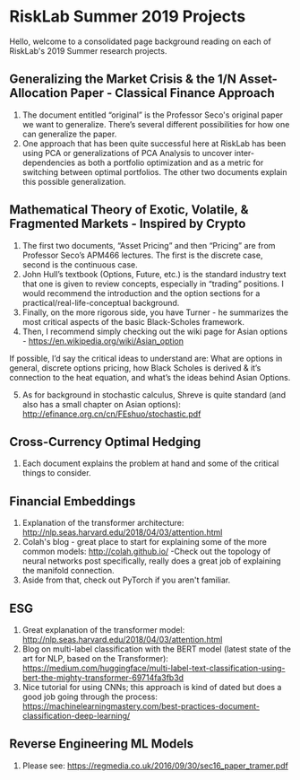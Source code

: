 # RiskLab Summer 2019 Projects

Hello, welcome to a consolidated page background reading on each of RiskLab's 2019 Summer research projects.

## Generalizing the Market Crisis & the 1/N Asset-Allocation Paper - Classical Finance Approach

1. The document entitled “original” is the Professor Seco's original paper we want to generalize. There’s several different possibilities for how one can generalize the paper. 
2. One approach that has been quite successful here at RiskLab has been using PCA or generalizations of PCA Analysis to uncover inter-dependencies as both a portfolio optimization and as a metric for switching between optimal portfolios. The other two documents explain this possible generalization.

## Mathematical Theory of Exotic, Volatile, & Fragmented Markets - Inspired by Crypto 

1. The first two documents, “Asset Pricing” and then “Pricing” are from Professor Seco’s APM466 lectures. The first is the discrete case, second is the continuous case. 
2. John Hull’s textbook (Options, Future, etc.) is the standard industry text that one is given to review concepts, especially in “trading” positions. I would recommend the introduction and the option sections for a practical/real-life-conceptual background.
3. Finally, on the more rigorous side, you have Turner - he summarizes the most critical aspects of the basic Black-Scholes framework.
4. Then, I recommend simply checking out the wiki page for Asian options - https://en.wikipedia.org/wiki/Asian_option

If possible, I’d say the critical ideas to understand are: What are options in general, discrete options pricing, how Black Scholes is derived & it’s connection to the heat equation, and what’s the ideas behind Asian Options.

5. As for background in stochastic calculus, Shreve is quite standard (and also has a small chapter on Asian options): http://efinance.org.cn/cn/FEshuo/stochastic.pdf

## Cross-Currency Optimal Hedging

1. Each document explains the problem at hand and some of the critical things to consider.

## Financial Embeddings

1. Explanation of the transformer architecture: http://nlp.seas.harvard.edu/2018/04/03/attention.html
2. Colah's blog - great place to start for explaining some of the more common models: http://colah.github.io/ -Check out the topology of neural networks post specifically, really does a great job of explaining the manifold connection.
3. Aside from that, check out PyTorch if you aren't familiar.

## ESG

1. Great explanation of the transformer model: http://nlp.seas.harvard.edu/2018/04/03/attention.html
2. Blog on multi-label classification with the BERT model (latest state of the art for NLP, based on the Transformer): https://medium.com/huggingface/multi-label-text-classification-using-bert-the-mighty-transformer-69714fa3fb3d
3. Nice tutorial for using CNNs; this approach is kind of dated but does a good job going through the process: https://machinelearningmastery.com/best-practices-document-classification-deep-learning/

## Reverse Engineering ML Models

1. Please see: https://regmedia.co.uk/2016/09/30/sec16_paper_tramer.pdf 

